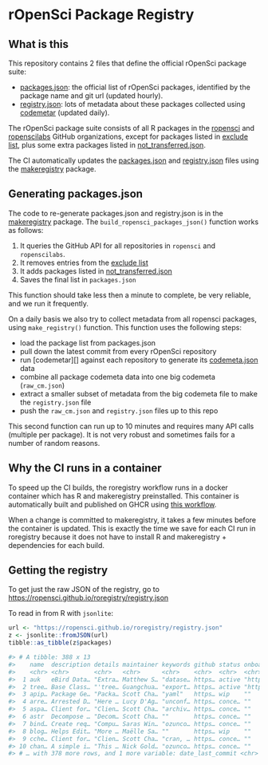 rOpenSci Package Registry
=========================

## What is this

This repository contains 2 files that define the official rOpenSci package suite:

 - [packages.json](packages.json): the official list of rOpenSci packages, identified by the package name and git url (updated hourly).
 - [registry.json](registry.json): lots of metadata about these packages collected using [codemetar](https://docs.ropensci.org/codemetar) (updated daily).

The rOpenSci package suite consists of all R packages in the [ropensci](https://github.com/ropensci) and [ropenscilabs](https://github.com/ropenscilabs) GitHub organizations, except for packages listed in [exclude list](info/exclude_list.txt), plus some extra packages listed in [not_transferred.json](info/not_transferred.json). 

The CI automatically updates the [packages.json](packages.json) and [registry.json](registry.json) files using the [makeregistry](https://github.com/ropensci-org/makeregistry) package.


## Generating packages.json

The code to re-generate packages.json and registry.json is in the [makeregistry](https://github.com/ropensci-org/makeregistry) package. The `build_ropensci_packages_json()` function works as follows:

 1. It queries the GitHub API for all repositories in `ropensci` and `ropenscilabs`.
 2. It removes entries from the [exclude list](info/exclude_list.txt) 
 3. It adds packages listed in [not_transferred.json](info/not_transferred.json)
 4. Saves the final list in `packages.json`

This function should take less then a minute to complete, be very reliable, and we run it frequently.

On a daily basis we also try to collect metadata from all ropensci packages, using `make_registry()` function. This function uses the following steps:

- load the package list from packages.json
- pull down the latest commit from every rOpenSci repository
- run [codemetar][] against each repository to generate its [codemeta.json](https://github.com/ropensci/codemetar#why-create-a-codemetajson-for-your-package) data
- combine all package codemeta data into one big codemeta (`raw_cm.json`)
- extract a smaller subset of metadata from the big codemeta file to make the `registry.json` file
- push the `raw_cm.json` and `registry.json` files up to this repo

This second function can run up to 10 minutes and requires many API calls (multiple per package). It is not very robust and sometimes fails for a number of random reasons.

## Why the CI runs in a container

To speed up the CI builds, the roregistry workflow runs in a docker container which has R and makeregistry preinstalled. This container is automatically built and published on GHCR using [this workflow](https://github.com/ropensci-org/makeregistry/blob/master/.github/workflows/docker-build.yml).

When a change is committed to makeregistry, it takes a few minutes before the container is updated. This is exactly the time we save for each CI run in roregistry because it does not have to install R and makeregistry + dependencies for each build.

## Getting the registry

To get just the raw JSON of the registry, go to <https://ropensci.github.io/roregistry/registry.json>

To read in from R with `jsonlite`:

```r
url <- "https://ropensci.github.io/roregistry/registry.json"
z <- jsonlite::fromJSON(url)
tibble::as_tibble(z$packages)
```

```r
#> # A tibble: 388 x 13
#>    name  description details maintainer keywords github status onboarding on_cran on_bioc url   ropensci_catego…
#>    <chr> <chr>       <chr>   <chr>      <chr>    <chr>  <chr>  <chr>      <lgl>   <lgl>   <chr> <chr>
#>  1 auk   eBird Data… "Extra… Matthew S… "datase… https… active "https://… TRUE    FALSE   http… data-access
#>  2 tree… Base Class… "'tree… Guangchua… "export… https… active "https://… FALSE   TRUE    http… data-tools
#>  3 apip… Package Ge… "Packa… Scott Cha… "yaml"   https… wip    ""         FALSE   FALSE   http… http-tools
#>  4 arre… Arrested D… "Here … Lucy D'Ag… "unconf… https… conce… ""         FALSE   FALSE   http… data-access
#>  5 aspa… Client for… "Clien… Scott Cha… "archiv… https… conce… ""         FALSE   FALSE   http… literature
#>  6 astr  Decompose … "Decom… Scott Cha… ""       https… conce… ""         FALSE   FALSE   http… NA
#>  7 bind… Create req… "Compu… Saras Win… "ozunco… https… conce… ""         FALSE   FALSE   http… NA
#>  8 blog… Helps Edit… "More … Maëlle Sa… ""       https… wip    ""         FALSE   FALSE   http… scalereprod
#>  9 cche… Client for… "Clien… Scott Cha… "cran, … https… conce… ""         FALSE   FALSE   http… scalereprod
#> 10 chan… A simple i… "This … Nick Gold… "ozunco… https… conce… ""         FALSE   FALSE   http… scalereprod
#> # … with 378 more rows, and 1 more variable: date_last_commit <chr>
```
